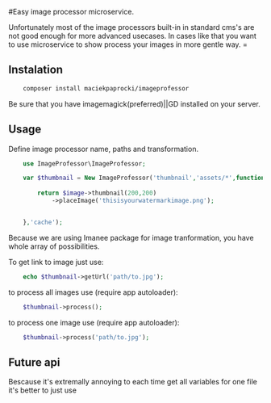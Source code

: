 #Easy image processor microservice. 

Unfortunately most of the image processors built-in in standard cms's are not good enough for more advanced usecases. In cases like that you want to use microservice to show process your images in more gentle way. =

Instalation
-------------------

```bash
	composer install maciekpaprocki/imageprofessor

```

Be sure that you have imagemagick(preferred)||GD installed on your server. 


Usage
-------------------

Define image processor name, paths and transformation.

```php
	use ImageProfessor\ImageProfessor;

	var $thumbnail = New ImageProfessor('thumbnail','assets/*',function($image){
		
		return $image->thumbnail(200,200)
			->placeImage('thisisyourwatermarkimage.png');


	},'cache');

```

Because we are using Imanee package for image tranformation, you have whole array of possibilities. 

To get link to image just use:

```php
	echo $thumbnail->getUrl('path/to.jpg');

```

to process all images use (require app autoloader):

```php
	$thumbnail->process();

```

to process one image use (require app autoloader):

```php
	$thumbnail->process('path/to.jpg');

```

Future api 
---------------------
Bescause it's extremally annoying to each time get all variables for one file it's better to just use 
